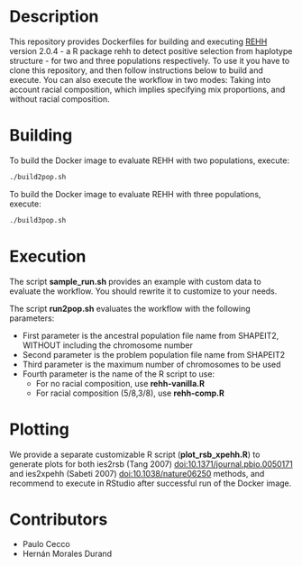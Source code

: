 # Description

This repository provides Dockerfiles for building and executing [REHH](https://www.ncbi.nlm.nih.gov/pubmed/27863062) version 2.0.4 - a R package rehh to detect positive selection from haplotype structure - for two and three populations respectively. To use it you have to clone this repository, and then follow instructions below to build and execute. You can also execute the workflow in two modes: Taking into account racial composition, which implies specifying mix proportions, and without racial composition.

# Building

To build the Docker image to evaluate REHH with two populations, execute:

```bash
./build2pop.sh
```

To build the Docker image to evaluate REHH with three populations, execute:

```bash
./build3pop.sh
```

# Execution

The script **sample_run.sh** provides an example with custom data to evaluate the workflow. You should rewrite it to customize to your needs.

The script **run2pop.sh** evaluates the workflow with the following parameters: 

  - First parameter is the ancestral population file name from SHAPEIT2, WITHOUT including the chromosome number
  - Second parameter is the problem population file name from SHAPEIT2
  - Third parameter is the maximum number of chromosomes to be used
  - Fourth parameter is the name of the R script to use: 
    - For no racial composition, use **rehh-vanilla.R**
    - For racial composition (5/8,3/8), use **rehh-comp.R**

# Plotting

We provide a separate customizable R script (**plot_rsb_xpehh.R**) to generate plots for both ies2rsb (Tang 2007) [<doi:10.1371/journal.pbio.0050171>](https://doi.org/10.1371/journal.pbio.0050171) and ies2xpehh (Sabeti 2007) [<doi:10.1038/nature06250>](https://doi.org/10.1038/nature06250) methods, and recommend to execute in RStudio after successful run of the Docker image.

# Contributors

  - Paulo Cecco
  - Hernán Morales Durand
